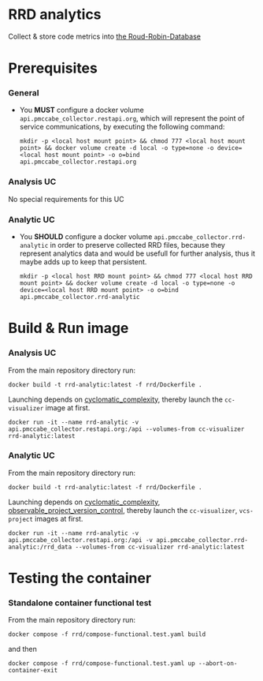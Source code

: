 # RRD analytics

Collect & store code metrics into [the Roud-Robin-Database](https://oss.oetiker.ch/rrdtool/)

# Prerequisites

### General

- You **MUST** configure a docker volume `api.pmccabe_collector.restapi.org`, which will represent the point of service communications, by executing the following command:

    `mkdir -p <local host mount point> && chmod 777 <local host mount point> && docker volume create -d local -o type=none -o device=<local host mount point> -o o=bind api.pmccabe_collector.restapi.org`

### Analysis UC

No special requirements for this UC

### Analytic UC

- You **SHOULD** configure a docker volume `api.pmccabe_collector.rrd-analytic` in order to preserve collected RRD files, because they represent analytics data and would be usefull for further analysis, thus it maybe adds up to keep that persistent.

    `mkdir -p <local host RRD mount point> && chmod 777 <local host RRD mount point> && docker volume create -d local -o type=none -o device=<local host RRD mount point> -o o=bind api.pmccabe_collector.rrd-analytic`

# Build & Run image

### Analysis UC

From the main repository directory run:

`docker build -t rrd-analytic:latest -f rrd/Dockerfile .`

Launching depends on [cyclomatic_complexity](../cyclomatic_complexity), thereby launch the `cc-visualizer` image at first.


`docker run -it --name rrd-analytic -v api.pmccabe_collector.restapi.org:/api --volumes-from cc-visualizer rrd-analytic:latest`


### Analytic UC

From the main repository directory run:

`docker build -t rrd-analytic:latest -f rrd/Dockerfile .`

Launching depends on [cyclomatic_complexity](../cyclomatic_complexity), [observable_project_version_control](../observable_project_version_control), thereby launch the `cc-visualizer`, `vcs-project` images at first.

`docker run -it --name rrd-analytic -v api.pmccabe_collector.restapi.org:/api -v api.pmccabe_collector.rrd-analytic:/rrd_data --volumes-from cc-visualizer rrd-analytic:latest`

# Testing the container

### Standalone container functional test

From the main repository directory run:

`docker compose -f rrd/compose-functional.test.yaml build`

and then

`docker compose -f rrd/compose-functional.test.yaml up --abort-on-container-exit`
